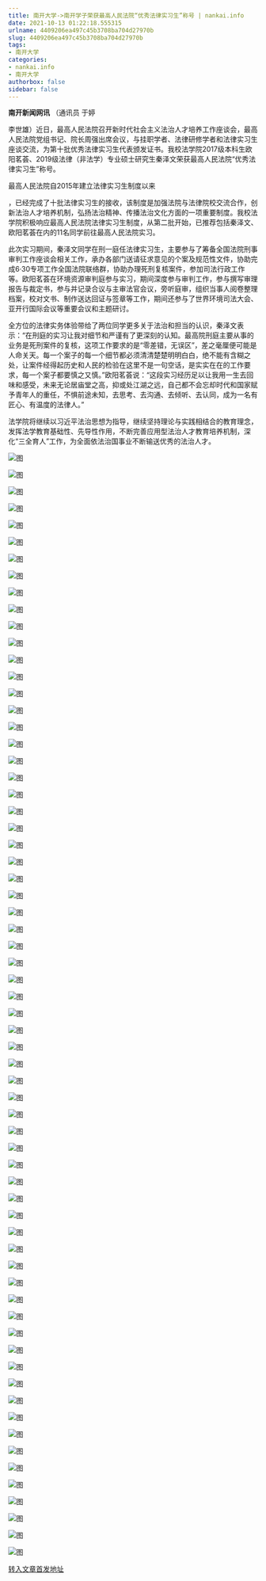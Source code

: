 ```yaml
---
title: 南开大学->南开学子荣获最高人民法院“优秀法律实习生”称号 | nankai.info
date: 2021-10-13 01:22:18.555315
urlname: 4409206ea497c45b3708ba704d27970b
slug: 4409206ea497c45b3708ba704d27970b
tags: 
- 南开大学
categories:
- nankai.info
- 南开大学
authorbox: false
sidebar: false
---
```

**南开新闻网讯** （通讯员 于婷

李世雄）近日，最高人民法院召开新时代社会主义法治人才培养工作座谈会，最高人民法院党组书记、院长周强出席会议，与挂职学者、法律研修学者和法律实习生座谈交流，为第十批优秀法律实习生代表颁发证书。我校法学院2017级本科生欧阳茗荟、2019级法律（非法学）专业硕士研究生秦泽文荣获最高人民法院“优秀法律实习生”称号。

最高人民法院自2015年建立法律实习生制度以来
<!--more-->
，已经完成了十批法律实习生的接收，该制度是加强法院与法律院校交流合作，创新法治人才培养机制，弘扬法治精神、传播法治文化方面的一项重要制度。我校法学院积极响应最高人民法院法律实习生制度，从第二批开始，已推荐包括秦泽文、欧阳茗荟在内的11名同学前往最高人民法院实习。

此次实习期间，秦泽文同学在刑一庭任法律实习生，主要参与了筹备全国法院刑事审判工作座谈会相关工作，承办各部门送请征求意见的个案及规范性文件，协助完成6·30专项工作全国法院联络群，协助办理死刑复核案件，参加司法行政工作等。欧阳茗荟在环境资源审判庭参与实习，期间深度参与审判工作，参与撰写审理报告与裁定书，参与并记录合议与主审法官会议，旁听庭审，组织当事人阅卷整理档案，校对文书、制作送达回证与签章等工作，期间还参与了世界环境司法大会、亚开行国际会议等重要会议和主题研讨。

全方位的法律实务体验带给了两位同学更多关于法治和担当的认识，秦泽文表示：“在刑庭的实习让我对细节和严谨有了更深刻的认知。最高院刑庭主要从事的业务是死刑案件的复核，这项工作要求的是“零差错，无误区”，差之毫厘便可能是人命关天。每一个案子的每一个细节都必须清清楚楚明明白白，绝不能有含糊之处，让案件经得起历史和人民的检验在这里不是一句空话，是实实在在的工作要求，每一个案子都要慎之又慎。”欧阳茗荟说：“这段实习经历足以让我用一生去回味和感受，未来无论居庙堂之高，抑或处江湖之远，自己都不会忘却时代和国家赋予青年人的重任，不惧前途未知，去思考、去沟通、去倾听、去认同，成为一名有匠心、有温度的法律人。”

法学院将继续以习近平法治思想为指导，继续坚持理论与实践相结合的教育理念，发挥法学教育基础性、先导性作用，不断完善应用型法治人才教育培养机制，深化“三全育人”工作，为全面依法治国事业不断输送优秀的法治人才。

![图](http://news.nankai.edu.cn/ywsd/system/2021/10/10/g)

![图](http://news.nankai.edu.cn/ywsd/system/2021/10/10/p)

![图](http://news.nankai.edu.cn/ywsd/system/2021/10/10/j)

![图](http://news.nankai.edu.cn/ywsd/system/2021/10/10/)

![图](http://news.nankai.edu.cn/ywsd/system/2021/10/10/c)

![图](http://news.nankai.edu.cn/ywsd/system/2021/10/10/0)

![图](http://news.nankai.edu.cn/ywsd/system/2021/10/10/5)

![图](http://news.nankai.edu.cn/ywsd/system/2021/10/10/6)

![图](http://news.nankai.edu.cn/ywsd/system/2021/10/10/b)

![图](http://news.nankai.edu.cn/ywsd/system/2021/10/10/a)

![图](http://news.nankai.edu.cn/ywsd/system/2021/10/10/8)

![图](http://news.nankai.edu.cn/ywsd/system/2021/10/10/1)

![图](http://news.nankai.edu.cn/ywsd/system/2021/10/10/_)

![图](http://news.nankai.edu.cn/ywsd/system/2021/10/10/1)

![图](http://news.nankai.edu.cn/ywsd/system/2021/10/10/0)

![图](http://news.nankai.edu.cn/ywsd/system/2021/10/10/0)

![图](http://news.nankai.edu.cn/ywsd/system/2021/10/10/2)

![图](http://news.nankai.edu.cn/ywsd/system/2021/10/10/4)

![图](http://news.nankai.edu.cn/ywsd/system/2021/10/10/0)

![图](http://news.nankai.edu.cn/ywsd/system/2021/10/10/0)

![图](http://news.nankai.edu.cn/ywsd/system/2021/10/10/0)

![图](http://news.nankai.edu.cn/ywsd/system/2021/10/10/3)

![图](http://news.nankai.edu.cn/ywsd/system/2021/10/10/0)

![图](http://news.nankai.edu.cn/ywsd/system/2021/10/10/0)

![图](http://news.nankai.edu.cn/)

![图](http://news.nankai.edu.cn/ywsd/system/2021/10/10/0)

![图](http://news.nankai.edu.cn/ywsd/system/2021/10/10/2)

![图](http://news.nankai.edu.cn/ywsd/system/2021/10/10/4)

![图](http://news.nankai.edu.cn/)

![图](http://news.nankai.edu.cn/ywsd/system/2021/10/10/0)

![图](http://news.nankai.edu.cn/ywsd/system/2021/10/10/0)

![图](http://news.nankai.edu.cn/ywsd/system/2021/10/10/0)

![图](http://news.nankai.edu.cn/)

![图](http://news.nankai.edu.cn/ywsd/system/2021/10/10/3)

![图](http://news.nankai.edu.cn/ywsd/system/2021/10/10/0)

![图](http://news.nankai.edu.cn/ywsd/system/2021/10/10/0)

![图](http://news.nankai.edu.cn/)

![图](http://news.nankai.edu.cn/ywsd/system/2021/10/10/c)

![图](http://news.nankai.edu.cn/ywsd/system/2021/10/10/i)

![图](http://news.nankai.edu.cn/ywsd/system/2021/10/10/p)

![图](http://news.nankai.edu.cn/)

![图](http://news.nankai.edu.cn/ywsd/system/2021/10/10/n)

![图](http://news.nankai.edu.cn/ywsd/system/2021/10/10/c)

![图](http://news.nankai.edu.cn/ywsd/system/2021/10/10/)

![图](http://news.nankai.edu.cn/ywsd/system/2021/10/10/u)

![图](http://news.nankai.edu.cn/ywsd/system/2021/10/10/d)

![图](http://news.nankai.edu.cn/ywsd/system/2021/10/10/e)

![图](http://news.nankai.edu.cn/ywsd/system/2021/10/10/)

![图](http://news.nankai.edu.cn/ywsd/system/2021/10/10/i)

![图](http://news.nankai.edu.cn/ywsd/system/2021/10/10/a)

![图](http://news.nankai.edu.cn/ywsd/system/2021/10/10/k)

![图](http://news.nankai.edu.cn/ywsd/system/2021/10/10/n)

![图](http://news.nankai.edu.cn/ywsd/system/2021/10/10/a)

![图](http://news.nankai.edu.cn/ywsd/system/2021/10/10/n)

![图](http://news.nankai.edu.cn/ywsd/system/2021/10/10/)

![图](http://news.nankai.edu.cn/ywsd/system/2021/10/10/s)

![图](http://news.nankai.edu.cn/ywsd/system/2021/10/10/w)

![图](http://news.nankai.edu.cn/ywsd/system/2021/10/10/e)

![图](http://news.nankai.edu.cn/ywsd/system/2021/10/10/n)

![图](http://news.nankai.edu.cn/)

![图](http://news.nankai.edu.cn/)

![图](http://news.nankai.edu.cn/ywsd/system/2021/10/10/:)

![图](http://news.nankai.edu.cn/ywsd/system/2021/10/10/p)

![图](http://news.nankai.edu.cn/ywsd/system/2021/10/10/t)

![图](http://news.nankai.edu.cn/ywsd/system/2021/10/10/t)

![图](http://news.nankai.edu.cn/ywsd/system/2021/10/10/h)

[转入文章首发地址](http://news.nankai.edu.cn/ywsd/system/2021/10/10/030048280.shtml)